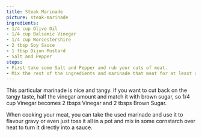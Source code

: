```yaml
---
title: Steak Marinade
picture: steak-marinade
ingredients:
- 1/4 cup Olive Oil
- 1/4 cup Balsamic Vinegar
- 1/4 cup Worcestershire 
- 2 tbsp Soy Sauce
- 1 tbsp Dijon Mustard
- Salt and Pepper
steps:
- First take some Salt and Pepper and rub your cuts of meat.
- Mix the rest of the ingredients and marinade that meat for at least a couple of hours, enjoy.
---
```


This particular marinade is nice and tangy. If you want to cut back on the tangy taste, half the vinegar amount and match it with brown sugar, so 1/4 cup Vinegar becomes 2 tbsps Vinegar and 2 tbsps Brown Sugar.

When cooking your meat, you can take the used marinade and use it to flavour gravy or even just toss it all in a pot and mix in some cornstarch over heat to turn it directly into a sauce.